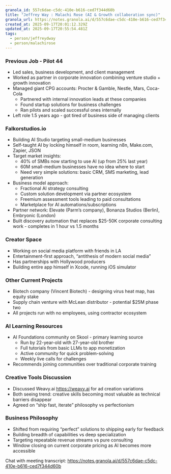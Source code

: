 ```yaml
---
granola_id: 557c6dae-c5dc-410e-b616-ced7f344d60b
title: "Jeffrey Way : Malachi Rose (AI & Growth collaboration sync)"
granola_url: https://notes.granola.ai/d/557c6dae-c5dc-410e-b616-ced7f344d60b
created_at: 2025-09-17T20:01:12.329Z
updated_at: 2025-09-17T20:55:54.481Z
tags:
  - person/jeffreydway
  - person/malachirose
---
```


### Previous Job - Pilot 44

- Led sales, business development, and client management
- Worked as partner in corporate innovation combining venture studio + growth innovation
- Managed giant CPG accounts: Procter & Gamble, Nestle, Mars, Coca-Cola
  - Partnered with internal innovation leads at these companies
  - Found startup solutions for business challenges
  - Ran pilots and scaled successful ones internally
- Left role 1.5 years ago - got tired of business side of managing clients

### Falkorstudios.io

- Building AI Studio targeting small-medium businesses
- Self-taught AI by locking himself in room, learning n8n, Make.com, Zapier, JSON
- Target market insights:
  - 40% of SMBs now starting to use AI (up from 25% last year)
  - 60M small-medium businesses have no idea where to start
  - Need very simple solutions: basic CRM, SMS marketing, lead generation
- Business model approach:
  - Fractional AI strategy consulting
  - Custom solution development via partner ecosystem
  - Freemium assessment tools leading to paid consultations
  - Marketplace for AI automations/subscriptions
- Partner network: Elevate (Parm’s company), Bonanza Studios (Berlin), Embryonic (London)
- Built discovery automation that replaces $25-50K corporate consulting work - completes in 1 hour vs 1.5 months

### Creator Space

- Working on social media platform with friends in LA
- Entertainment-first approach, “antithesis of modern social media”
- Has partnerships with Hollywood producers
- Building entire app himself in Xcode, running iOS simulator

### Other Current Projects

- Biotech company (Vincent Biotech) - designing virus heat map, has equity stake
- Supply chain venture with McLean distributor - potential $25M phase two
- All projects run with no employees, using contractor ecosystem

### AI Learning Resources

- AI Foundations community on Skool - primary learning source
  - Run by 22-year-old with 27-year-old brother
  - Full tutorials from basic LLMs to app monetization
  - Active community for quick problem-solving
  - Weekly live calls for challenges
- Recommends joining communities over traditional corporate training

### Creative Tools Discussion

- Discussed Weavy.ai https://weavy.ai for ad creation variations
- Both seeing trend: creative skills becoming most valuable as technical barriers disappear
- Agreed on “ship fast, iterate” philosophy vs perfectionism

### Business Philosophy

- Shifted from requiring “perfect” solutions to shipping early for feedback
- Building breadth of capabilities vs deep specialization
- Targeting repeatable revenue streams vs pure consulting
- Window closing on current corporate pricing as AI becomes more accessible

Chat with meeting transcript: https://notes.granola.ai/d/557c6dae-c5dc-410e-b616-ced7f344d60b

